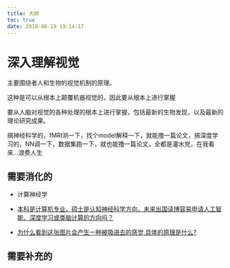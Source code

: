 ```yaml
---
title: 大纲
toc: true
date: 2018-08-19 19:14:17
---
```

# 深入理解视觉

主要围绕者人和生物的视觉机制的原理。

这种是可以从根本上颠覆机器视觉的，因此要从根本上进行掌握

要从人脑对视觉的各种处理的根本上进行掌握，包括最新的生物发现，以及最新的理论研究成果。

搞神经科学的，fMRI测一下，找个model解释一下，就能撸一篇论文，搞深度学习的，NN调一下，数据集跑一下，就也能撸一篇论文，全都是灌水党，在我看来...浪费人生


## 需要消化的

- 计算神经学
- [本科是计算机专业，硕士是认知神经科学方向，未来出国读博容易申请人工智能、深度学习或类脑计算的方向吗？](https://www.zhihu.com/question/53605798)

- [为什么看到这张图片会产生一种被吸进去的感觉,具体的原理是什么?](https://www.zhihu.com/question/24668178)

## 需要补充的
